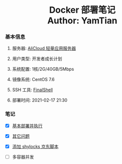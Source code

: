 <h1 align="center">
  Docker 部署笔记
  <br>
  Author: YamTian
</h1>

### 基本信息

1. 服务器: [AliCloud 轻量应用服务器](https://www.aliyun.com/product/swas)

2. 用户类型: 开发者成长计划

3. 系统配置: 1核/2G/40GB/5Mbps

4. 镜像系统: CentOS 7.6

5. SSH 工具: [FinalShell](http://www.hostbuf.com/t/988.html)

6. 部署时间: 2021-02-17 21:30

### 笔记

- [x] [基本部署并执行](https://github.com/YamTian/Network/blob/master/Docker/HowToUse.md)

- [x] [其它问题](https://github.com/YamTian/Network/blob/master/Docker/Other.md)

- [x] [添加 shylocks 京东脚本](https://github.com/YamTian/Network/blob/master/Docker/Diy.sh.md)

- [ ] 多容器并发